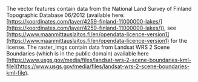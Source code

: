 The vector features contain data from the National Land Survey of Finland Topographic Database 06/2012 (available here: [https://koordinates.com/layer/4259-finland-11000000-lakes/](https://koordinates.com/layer/4259-finland-11000000-lakes/)), see [https://www.maanmittauslaitos.fi/en/opendata-licence-version1](https://www.maanmittauslaitos.fi/en/opendata-licence-version1) for the license. The raster_imgs contain data from Landsat WRS 2 Scene Boundaries (which is in the public domain) available here [https://www.usgs.gov/media/files/landsat-wrs-2-scene-boundaries-kml-file](https://www.usgs.gov/media/files/landsat-wrs-2-scene-boundaries-kml-file).